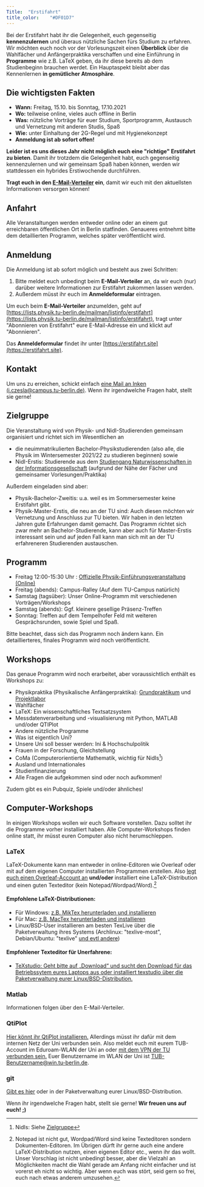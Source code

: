 ```yaml
---
Title:	"Erstifahrt"
title_color:	"#DF01D7"
---
```


Bei der Erstifahrt habt ihr die Gelegenheit, euch gegenseitig **kennenzulernen** und überaus nützliche Sachen fürs Studium zu erfahren. Wir möchten euch noch vor der Vorlesungszeit einen **Überblick** über die Wahlfächer und Anfängerpraktika verschaffen und eine Einführung in **Programme** wie z.B. LaTeX geben, da ihr diese bereits ab dem Studienbeginn brauchen werdet. Ein Hauptaspekt bleibt aber das Kennenlernen **in gemütlicher Atmosphäre**.

## Die wichtigsten Fakten
* **Wann:** Freitag, 15.10. bis Sonntag, 17.10.2021
* **Wo:** teilweise online, vieles auch offline in Berlin
* **Was:** nützliche Vorträge für euer Studium, Sportprogramm, Austausch und Vernetzung mit anderen Studis, Spaß
* **Wie:** unter Einhaltung der 2G-Regel und mit Hygienekonzept
* **Anmeldung ist ab sofort offen!**

**Leider ist es uns dieses Jahr nicht möglich euch eine "richtige" Erstifahrt zu bieten**. Damit ihr trotzdem die Gelegenheit habt, euch gegenseitig kennenzulernen und wir gemeinsam Spaß haben können, werden wir stattdessen ein hybrides Erstiwochende durchführen.

**Tragt euch in den [E-Mail-Verteiler](https://lists.physik.tu-berlin.de/mailman/listinfo/erstifahrt) ein**, damit wir euch mit den aktuellsten Informationen versorgen können!

## Anfahrt
Alle Veranstaltungen werden entweder online oder an einem gut erreichbaren öffentlichen Ort in Berlin statfinden. Genaueres entnehmt bitte dem detaillierten Programm, welches später veröffentlicht wird.

## Anmeldung

Die Anmeldung ist ab sofort möglich und besteht aus zwei Schritten:

1. Bitte meldet euch unbedingt beim **E-Mail-Verteiler** an, da wir euch (nur) darüber weitere Informationen zur Erstifahrt zukommen lassen werden.
2. Außerdem müsst ihr euch im **Anmeldeformular** eintragen.

Um euch beim **E-Mail-Verteiler** anzumelden, geht auf [https://lists.physik.tu-berlin.de/mailman/listinfo/erstifahrt](https://lists.physik.tu-berlin.de/mailman/listinfo/erstifahrt), tragt unter "Abonnieren von Erstifahrt" eure E-Mail-Adresse ein und klickt auf "Abonnieren".

Das **Anmeldeformular** findet ihr unter [https://erstifahrt.site](https://erstifahrt.site).

## Kontakt
Um uns zu erreichen, schickt einfach [eine Mail an Inken (i.czesla@campus.tu-berlin.de)](mailto:i.czesla@campus.tu-berlin.de).
Wenn ihr irgendwelche Fragen habt, stellt sie gerne!

## Zielgruppe
Die Veranstaltung wird von Physik- und NidI-Studierenden gemeinsam organisiert und richtet sich im Wesentlichen an

* die neuimmatrikulierten Bachelor-Physikstudierenden (also alle, die Physik im Wintersemester 2021/22 zu studieren beginnen) sowie
* NidI-Erstis: Studierende aus dem [Studiengang Naturwissenschaften in der Informationsgesellschaft](http://www.galilea.tu-berlin.de/index.php?id=155&L=0 "NidI") (aufgrund der Nähe der Fächer und gemeinsamer Vorlesungen/Praktika)

Außerdem eingeladen sind aber:

* Physik-Bachelor-Zweitis: u.a. weil es im Sommersemester keine Erstifahrt gibt.
* Physik-Master-Erstis, die neu an der TU sind: Auch diesen möchten wir Vernetzung und Anschluss zur TU bieten. Wir haben in den letzten Jahren gute Erfahrungen damit gemacht. Das Programm richtet sich zwar mehr an Bachelor-Studierende, kann aber auch für Master-Erstis interessant sein und auf jeden Fall kann man sich mit an der TU erfahreneren Studierenden austauschen.

## Programm
* Freitag 12:00-15:30 Uhr : [Offizielle Physik-Einführungsveranstaltung (Online)](https://www.naturwissenschaften.tu-berlin.de/studienfachberatung_physik/studienfachberatung_physik/)
* Freitag (abends): Campus-Ralley (Auf dem TU-Campus natürlich)
* Samstag (tagsüber): Unser Online-Programm mit verschiedenen Vorträgen/Workshops
* Samstag (abends): Ggf. kleinere gesellige Präsenz-Treffen
* Sonntag: Treffen auf dem Tempelhofer Feld mit weiteren Gesprächsrunden, sowie Spiel und Spaß.

Bitte beachtet, dass sich das Programm noch ändern kann. Ein detaillierteres, finales Programm wird noch veröffentlicht.

## Workshops
Das genaue Programm wird noch erarbeitet, aber voraussichtlich enthält es Workshops zu:

* Physikpraktika (Physikalische Anfängerpraktika): [Grundpraktikum](http://www.ioap.tu-berlin.de/grundpraktikum/) und [Projektlabor](http://www.pl-physik.tu-berlin.de/menue/home/)
* Wahlfächer
* LaTeX: Ein wissenschaftliches Textsatzsystem
* Messdatenverarbeitung und -visualisierung mit Python, MATLAB und/oder QTIPlot
* Andere nützliche Programme
* Was ist eigentlich Uni?
* Unsere Uni soll besser werden: Ini & Hochschulpolitik
* Frauen in der Forschung, Gleichstellung
* CoMa (Computerorientierte Mathematik, wichtig für NidIs[^2])
* Ausland und Internationales
* Studienfinanzierung
* Alle Fragen die aufgekommen sind oder noch aufkommen!

Zudem gibt es ein Pubquiz, Spiele und/oder ähnliches!

## Computer-Workshops
In einigen Workshops wollen wir euch Software vorstellen. Dazu solltet ihr die Programme vorher installiert haben. Alle Computer-Workshops finden online statt, ihr müsst euren Computer also nicht herumschleppen.

### LaTeX
LaTeX-Dokumente kann man entweder in online-Editoren wie Overleaf oder mit auf dem eigenen Computer installierten Programmen erstellen.
Also [legt euch einen Overleaf-Account an](https://de.overleaf.com/project) **und/oder** installiert eine LaTeX-Distribution und einen guten Texteditor (kein Notepad/Wordpad/Word).[^3]

#### Empfohlene LaTeX-Distributionen:
* Für Windows: [z.B. MikTex herunterladen und installieren](http://miktex.org/download "MikTex") 
* Für Mac: [z.B. MacTex herunterladen und installieren](https://tug.org/mactex/mactex-download.html "MacTex")
* Linux/BSD-User installieren am besten TexLive über die Paketverwaltung ihres Systems (Archlinux: "texlive-most", Debian/Ubuntu: "texlive" [und evtl andere](https://packages.debian.org/search?keywords=texlive))

#### Empfohlener Texteditor für Unerfahrene:
* [TeXstudio: Geht bitte auf „Download“ und sucht den Download für das Betriebssytem eures Laptops aus oder installiert texstudio über die Paketverwaltung eurer Linux/BSD-Distribution.](http://www.texstudio.org "TeXstudio")

[^3]: Notepad ist nicht gut, Wordpad/Word sind keine Texteditoren sondern Dokumenten-Editoren. Im Übrigen dürft ihr gerne auch eine andere LaTeX-Distribution nutzen, einen eigenen Editor etc., wenn ihr das wollt. Unser Vorschlag ist nicht unbedingt besser, aber die Vielzahl an Möglichkeiten macht die Wahl gerade am Anfang nicht einfacher und ist vorerst eh nicht so wichtig. Aber wenn euch was stört, seid gern so frei, euch nach etwas anderem umzusehen.

### Matlab
Informationen folgen über den E-Mail-Verteiler.

### QtiPlot
[Hier könnt ihr QtiPlot installieren.](https://www.physik.tu-berlin.de/qtiplot "QtiPlot") Allerdings müsst ihr dafür mit dem internen Netz der Uni verbunden sein. Also meldet euch mit eurem TUB-Account im Eduroam-WLAN der Uni an oder [mit dem VPN der TU verbunden sein.](https://www.tubit.tu-berlin.de/menue/dienste/kommunikation_internet/vpn "Eine Anleitung") Euer Benutzername im WLAN der Uni ist TUB-Benutzername@win.tu-berlin.de.

### git
[Gibt es hier](https://git-scm.com/downloads "git Download-Seite") oder in der Paketverwaltung eurer Linux/BSD-Distribution.

[^2]: NidIs: Siehe [Zielgruppe](#Zielgruppe "Zielgruppe")

Wenn ihr irgendwelche Fragen habt, stellt sie gerne!
**Wir freuen uns auf euch! ;)**